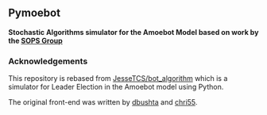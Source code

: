 ## Pymoebot
**Stochastic Algorithms simulator for the Amoebot Model based on work by the [SOPS Group](https://sops.engineering.asu.edu/)**

### Acknowledgements

This repository is rebased from [JesseTCS/bot_algorithm](https://github.com/JesseTCS/bot_algorithm) which is a simulator for Leader Election in the Amoebot model using Python.

The original front-end was written by [dbushta](https://github.com/dbushta) and [chri55](https://github.com/chri55).
